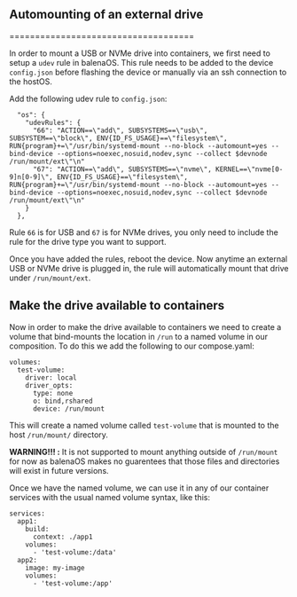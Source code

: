 ## Automounting of an external drive
====================================

In order to mount a USB or NVMe drive into containers, we first need to setup a `udev` rule in balenaOS. This rule needs to be added to the device `config.json` before flashing the device or manually via an ssh connection to the hostOS.

Add the following udev rule to `config.json`:
```
  "os": {
    "udevRules": {
      "66": "ACTION==\"add\", SUBSYSTEMS==\"usb\", SUBSYSTEM==\"block\", ENV{ID_FS_USAGE}==\"filesystem\", RUN{program}+=\"/usr/bin/systemd-mount --no-block --automount=yes --bind-device --options=noexec,nosuid,nodev,sync --collect $devnode /run/mount/ext\"\n"
      "67": "ACTION==\"add\", SUBSYSTEMS==\"nvme\", KERNEL==\"nvme[0-9]n[0-9]\", ENV{ID_FS_USAGE}==\"filesystem\", RUN{program}+=\"/usr/bin/systemd-mount --no-block --automount=yes --bind-device --options=noexec,nosuid,nodev,sync --collect $devnode /run/mount/ext\"\n"
    }
  },
```
Rule `66` is for USB and `67` is for NVMe drives, you only need to include the rule for the drive type you want to support.

Once you have added the rules, reboot the device. Now anytime an external USB or NVMe drive is plugged in, the rule will automatically mount that drive under `/run/mount/ext`.

## Make the drive available to containers

Now in order to make the drive available to containers we need to create a volume that bind-mounts the location in `/run` to a named volume in our composition. To do this we add the following to our compose.yaml:
```
volumes:
  test-volume:
    driver: local
    driver_opts:
      type: none
      o: bind,rshared
      device: /run/mount
```

This will create a named volume called `test-volume` that is mounted to the host `/run/mount/` directory. 

**WARNING!!! :** It is not supported to mount anything outside of `/run/mount` for now as balenaOS makes no guarentees that those files and directories will exist in future versions.  

Once we have the named volume, we can use it in any of our container services with the usual named volume syntax, like this:
```
services:
  app1:
    build:
      context: ./app1
    volumes:
      - 'test-volume:/data'
  app2:
    image: my-image
    volumes:
      - 'test-volume:/app'
```